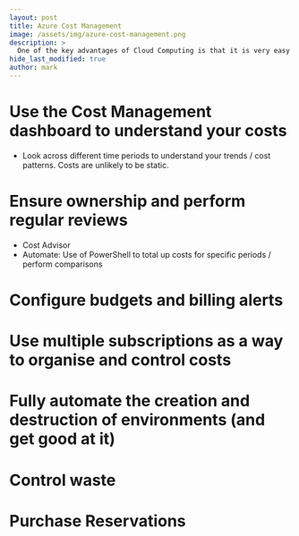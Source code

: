 ```yaml
---
layout: post
title: Azure Cost Management
image: /assets/img/azure-cost-management.png
description: >
  One of the key advantages of Cloud Computing is that it is very easy to start deploying and using resources. However without careful management, costs can quickly build up and become uncontrolled. This article explores some of the ways in which Azure empowers you to monitor and control costs. By doing so Cloud Computing can give you both competitive and economic advantages.
hide_last_modified: true
author: mark
---
```




# Use the Cost Management dashboard to understand your costs

- Look across different time periods to understand your trends / cost patterns. Costs are unlikely to be static.

# Ensure ownership and perform regular reviews

- Cost Advisor
- Automate: Use of PowerShell to total up costs for specific periods / perform comparisons

# Configure budgets and billing alerts

# Use multiple subscriptions as a way to organise and control costs

# Fully automate the creation and destruction of environments (and get good at it)

# Control waste

# Purchase Reservations